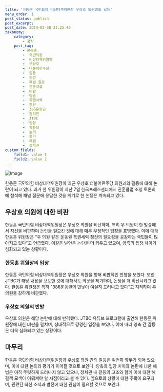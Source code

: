 ```yaml
---
title: '한동훈 국민의힘 비상대책위원장 우상호 의원과의 갈등'
menu_order: 1
post_status: publish
post_excerpt: 
post_date: 2024-02-08 21:25:40
taxonomy:
    category:
        - 정치
    post_tag:
        - 한동훈
        -  국민의힘
        -  비상대책위원장
        -  우상호
        -  더불어민주당
        -  갈등
        -  논란
        -  패널 질문
        -  관훈클럽
        -  비판
        -  방송
        -  특권세력
        -  청산
        -  386운동권
        -  정치인
        -  JTBC
        -  입장
        -  유튜브
        -  논의
        -  평가
        -  해법
        -  정치권
custom_fields:
    field1: value 1
    field2: value 2
---
```


![Image](https://imgnews.pstatic.net/image/032/2024/02/08/0003278208_001_20240208190601101.jpeg?type=w647)

한동훈 국민의힘 비상대책위원장이 최근 우상호 더불어민주당 의원과의 갈등에 대해 논란이 되고 있다. 과거 한 위원장이 지난 7일 한국프레스센터에서 관훈클럽 초청 토론회에 참석해 패널 질문에 응답한 것을 계기로 한 논쟁은 계속되고 있다. 
## 우상호 의원에 대한 비판
한동훈 국민의힘 비상대책위원장은 우상호 의원을 비난하며, 특히 우 의원이 한 방송에서 자신을 비판하며 논란을 일으킨 것에 대해 매우 부정적인 입장을 표명했다. 이에 대해 한동훈 위원장은 "우 의원 같은 운동권 특권세력 청산의 필요성을 공감하는 국민들이 많아지고 있다"고 언급했다. 이같은 발언은 논란을 더 키우고 있으며, 양측의 입장 차이가 심화되고 있는 상황이다.
### 한동훈 위원장의 입장
한동훈 국민의힘 비상대책위원장은 우상호 의원을 향해 비판적인 언행을 보였다. 또한 JTBC가 해당 내용을 보도한 것에 대해서도 의문을 제기하며, 논쟁을 더 확산시키고 있다. 한동훈 위원장은 특히 "386운동권의 민낯이 여실히 드러나고 있다"고 지적하며 우 의원을 강하게 비판했다.
### 우상호 의원의 반발
우상호 의원은 해당 논란에 대해 반격했다. JTBC 유튜브 프로그램에 출연해 한동훈 위원장에 대한 비판을 펼치며, 상대적으로 강경한 입장을 보였다. 이에 따라 양측 간 갈등은 더욱 심화되고 있는 상황이다.
## 마무리
한동훈 국민의힘 비상대책위원장과 우상호 의원 간의 갈등은 여전히 화두가 되어 있으며, 이에 대한 논의와 평가가 이어질 것으로 보인다. 양측의 입장 차이와 논란에 대한 해법은 아직 뚜렷하게 드러나지 않고 있으나, 정치권 내 갈등의 고조와 함께 이에 대한 해결책 모색이 이뤄져야 할 시점이라고 볼 수 있다. 앞으로의 상황에 대한 주목이 요구되며, 관련된 최신 소식과 발전에 대한 관심이 필요할 것으로 보인다.
